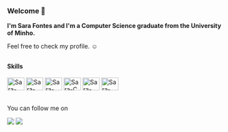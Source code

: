 ### Welcome 👋

**I'm Sara Fontes and I'm a Computer Science graduate from the University of Minho.**

Feel free to check my profile. ☺️

##

#### Skills
<div>
   <img aling="center" alt="Sara-Python" height="30" width="40" src="https://cdn.jsdelivr.net/gh/devicons/devicon/icons/python/python-original.svg" /> 
  <img aling="center" alt="Sara-Haskell" height="30" width="40" src="https://cdn.jsdelivr.net/gh/devicons/devicon/icons/haskell/haskell-original.svg" />
  <img aling="center" alt="Sara-Java" height="30" width="40" src="https://cdn.jsdelivr.net/gh/devicons/devicon/icons/java/java-original.svg" /> 
  <img aling="center" alt="Sara-C" height="30" width="40" src="https://cdn.jsdelivr.net/gh/devicons/devicon/icons/c/c-original.svg" />
  <img aling="center" alt="Sara-Mysql" height="30" width="40" src="https://cdn.jsdelivr.net/gh/devicons/devicon/icons/mysql/mysql-original.svg" />
  <img aling="center" alt="Sara-Latex" height="30" width="40" src="https://cdn.jsdelivr.net/gh/devicons/devicon/icons/latex/latex-original.svg" />
</div>


##

You can follow me on
<div>
  <a href="https://pt.linkedin.com/in/sara-fontes-b930b09b?trk=public_profile_browsemap" target="_blank"><img src="https://img.shields.io/badge/LinkedIn-0077B5?style=for-the-badge&logo=linkedin&logoColor=white" target="_blank" /></a>
<a href="https://www.instagram.com/sarafontes.rf/" target="blank"><img src="https://img.shields.io/badge/Instagram-E4405F?style=for-the-badge&logo=instagram&logoColor=white" target="_blank" /></a>
</div>
   
            
                 
